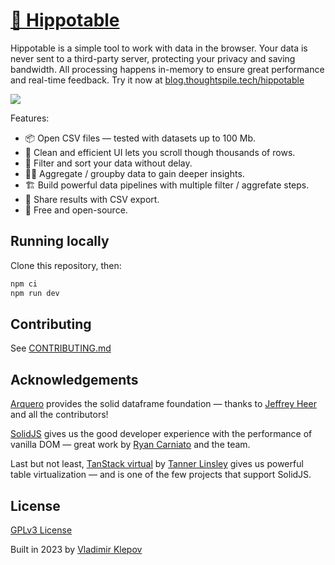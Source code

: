 # [🦛 Hippotable](https://blog.thoughtspile.tech/hippotable/)

Hippotable is a simple tool to work with data in the browser. Your data is never sent to a third-party server, protecting your privacy and saving bandwidth. All processing happens in-memory to ensure great performance and real-time feedback. Try it now at [blog.thoughtspile.tech/hippotable](https://blog.thoughtspile.tech/hippotable/)

![](./docs/hippotable.png)

Features:

- 📦 Open CSV files — tested with datasets up to 100 Mb.
- 🚀 Clean and efficient UI lets you scroll though thousands of rows.
- 🔎 Filter and sort your data without delay.
- 👩‍🔬 Aggregate / groupby data to gain deeper insights.
- 🏗️ Build powerful data pipelines with multiple filter / aggrefate steps.
- 💾 Share results with CSV export.
- 💯 Free and open-source.

## Running locally

Clone this repository, then:

```sh
npm ci
npm run dev
```

## Contributing

See [CONTRIBUTING.md](./CONTRIBUTING.md)

## Acknowledgements

[Arquero](https://github.com/uwdata/arquero) provides the solid dataframe foundation — thanks to [Jeffrey Heer](https://twitter.com/jeffrey_heer) and all the contributors!

[SolidJS](https://github.com/solidjs/solid/) gives us the good developer experience with the performance of vanilla DOM — great work by [Ryan Carniato](https://twitter.com/RyanCarniato) and the team.

Last but not least, [TanStack virtual](https://github.com/TanStack/virtual) by [Tanner Linsley](https://twitter.com/tannerlinsley) gives us powerful table virtualization — and is one of the few projects that support SolidJS.

## License

[GPLv3 License](./LICENSE)

Built in 2023 by [Vladimir Klepov](https://blog.thoughtspile.tech/)